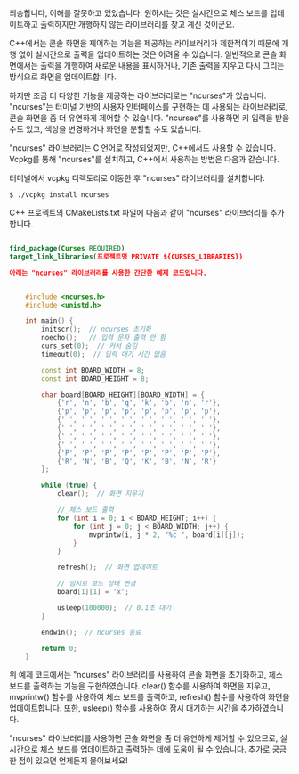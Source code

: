 죄송합니다, 이해를 잘못하고 있었습니다. 원하시는 것은 실시간으로 체스 보드를 업데이트하고 출력하지만 개행하지 않는 라이브러리를 찾고 계신 것이군요.

C++에서는 콘솔 화면을 제어하는 기능을 제공하는 라이브러리가 제한적이기 때문에 개행 없이 실시간으로 출력을 업데이트하는 것은 어려울 수 있습니다. 일반적으로 콘솔 화면에서는 출력을 개행하여 새로운 내용을 표시하거나, 기존 출력을 지우고 다시 그리는 방식으로 화면을 업데이트합니다.

하지만 조금 더 다양한 기능을 제공하는 라이브러리로는 "ncurses"가 있습니다. "ncurses"는 터미널 기반의 사용자 인터페이스를 구현하는 데 사용되는 라이브러리로, 콘솔 화면을 좀 더 유연하게 제어할 수 있습니다. "ncurses"를 사용하면 키 입력을 받을 수도 있고, 색상을 변경하거나 화면을 분할할 수도 있습니다.

"ncurses" 라이브러리는 C 언어로 작성되었지만, C++에서도 사용할 수 있습니다. Vcpkg를 통해 "ncurses"를 설치하고, C++에서 사용하는 방법은 다음과 같습니다.

터미널에서 vcpkg 디렉토리로 이동한 후 "ncurses" 라이브러리를 설치합니다.
```
$ ./vcpkg install ncurses
```

C++ 프로젝트의 CMakeLists.txt 파일에 다음과 같이 "ncurses" 라이브러리를 추가합니다.

```cmake

find_package(Curses REQUIRED)
target_link_libraries(프로젝트명 PRIVATE ${CURSES_LIBRARIES})

아래는 "ncurses" 라이브러리를 사용한 간단한 예제 코드입니다.
```

```cpp

    #include <ncurses.h>
    #include <unistd.h>

    int main() {
        initscr();  // ncurses 초기화
        noecho();   // 입력 문자 출력 안 함
        curs_set(0);  // 커서 숨김
        timeout(0);  // 입력 대기 시간 없음

        const int BOARD_WIDTH = 8;
        const int BOARD_HEIGHT = 8;

        char board[BOARD_HEIGHT][BOARD_WIDTH] = {
            {'r', 'n', 'b', 'q', 'k', 'b', 'n', 'r'},
            {'p', 'p', 'p', 'p', 'p', 'p', 'p', 'p'},
            {' ', ' ', ' ', ' ', ' ', ' ', ' ', ' '},
            {' ', ' ', ' ', ' ', ' ', ' ', ' ', ' '},
            {' ', ' ', ' ', ' ', ' ', ' ', ' ', ' '},
            {' ', ' ', ' ', ' ', ' ', ' ', ' ', ' '},
            {'P', 'P', 'P', 'P', 'P', 'P', 'P', 'P'},
            {'R', 'N', 'B', 'Q', 'K', 'B', 'N', 'R'}
        };

        while (true) {
            clear();  // 화면 지우기

            // 체스 보드 출력
            for (int i = 0; i < BOARD_HEIGHT; i++) {
                for (int j = 0; j < BOARD_WIDTH; j++) {
                    mvprintw(i, j * 2, "%c ", board[i][j]);
                }
            }

            refresh();  // 화면 업데이트

            // 임시로 보드 상태 변경
            board[1][1] = 'x';

            usleep(100000);  // 0.1초 대기
        }

        endwin();  // ncurses 종료

        return 0;
    }
```

위 예제 코드에서는 "ncurses" 라이브러리를 사용하여 콘솔 화면을 초기화하고, 체스 보드를 출력하는 기능을 구현하였습니다. clear() 함수를 사용하여 화면을 지우고, mvprintw() 함수를 사용하여 체스 보드를 출력하고, refresh() 함수를 사용하여 화면을 업데이트합니다. 또한, usleep() 함수를 사용하여 잠시 대기하는 시간을 추가하였습니다.

"ncurses" 라이브러리를 사용하면 콘솔 화면을 좀 더 유연하게 제어할 수 있으므로, 실시간으로 체스 보드를 업데이트하고 출력하는 데에 도움이 될 수 있습니다. 추가로 궁금한 점이 있으면 언제든지 물어보세요!